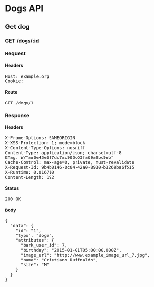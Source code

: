 # Dogs API

## Get dog

### GET /dogs/:id
### Request

#### Headers

<pre>Host: example.org
Cookie: </pre>

#### Route

<pre>GET /dogs/1</pre>

### Response

#### Headers

<pre>X-Frame-Options: SAMEORIGIN
X-XSS-Protection: 1; mode=block
X-Content-Type-Options: nosniff
Content-Type: application/json; charset=utf-8
ETag: W/&quot;aa8e43e6f7dc7ac983c63fa69a9bc9eb&quot;
Cache-Control: max-age=0, private, must-revalidate
X-Request-Id: 9b4b0146-0c04-42a0-8930-b3269ba6f515
X-Runtime: 0.016710
Content-Length: 192</pre>

#### Status

<pre>200 OK</pre>

#### Body

<pre>{
  "data": {
    "id": "1",
    "type": "dogs",
    "attributes": {
      "bark_user_id": 7,
      "birthday": "2015-01-01T05:00:00.000Z",
      "image_url": "http://www.example_image_url_7.jpg",
      "name": "Cristiano Ruffnaldo",
      "size": "M"
    }
  }
}</pre>
